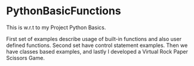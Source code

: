 # PythonBasicFunctions
This is w.r.t to my Project Python Basics.

First set of examples describe usage of built-in functions and also user defined functions.
Second set have control statement examples.
Then we have classes based examples,
and lastly I developed a Virtual Rock Paper Scissors Game.
